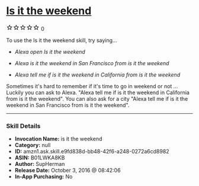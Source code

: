 # [Is it the weekend](http://alexa.amazon.com/#skills/amzn1.ask.skill.e9fd838d-bb48-42f6-a248-0272a6cd8982)
![0 stars](../../images/ic_star_border_black_18dp_1x.png)![0 stars](../../images/ic_star_border_black_18dp_1x.png)![0 stars](../../images/ic_star_border_black_18dp_1x.png)![0 stars](../../images/ic_star_border_black_18dp_1x.png)![0 stars](../../images/ic_star_border_black_18dp_1x.png) 0

To use the Is it the weekend skill, try saying...

* *Alexa open Is it the weekend*

* *Alexa is it the weekend in San Francisco from is it the weekend*

* *Alexa tell me if is it the weekend in California from is it the weekend*

Sometimes it's hard to remember if it's time to go in weekend or not ... Luckily you can ask to Alexa. "Alexa tell me if is it the weekend in California from is it the weekend". 
You can also ask for a city "Alexa tell me if is it the weekend in San Francisco from is it the weekend".

***

### Skill Details

* **Invocation Name:** is it the weekend
* **Category:** null
* **ID:** amzn1.ask.skill.e9fd838d-bb48-42f6-a248-0272a6cd8982
* **ASIN:** B01LWKA8KB
* **Author:** SupHerman
* **Release Date:** October 3, 2016 @ 08:42:06
* **In-App Purchasing:** No
